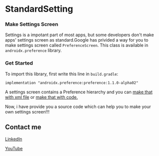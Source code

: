 # StandardSetting
### Make Settings Screen
Settings is a impotant part of most apps, but some developers don't make apps' settings screen as standard.Google has privided a way for you to make settings screen called `PreferenceScreen`.
This class is available in `androidx.preference` library.
### Get Started
To import this library, first write this line in `build.gradle`:

`implementation "androidx.preference:preference:1.1.0-alpha02"`

A settings screen contains a Preference hierarchy and you can [make that with xml file](https://developer.android.com/guide/topics/ui/settings) or [make that with code.](https://developer.android.com/guide/topics/ui/settings/programmatic-hierarchy)

Now, i have provide you a source code which can help you to make your own settings screen!!!
## Contact me
[LinkedIn](https://www.linkedin.com/in/ali-hejazi-3b36781a3/)

[YouTube](https://www.youtube.com/channel/UC-MpdWkXlHi_k3QO42NMqLA?view_as=subscriber)
